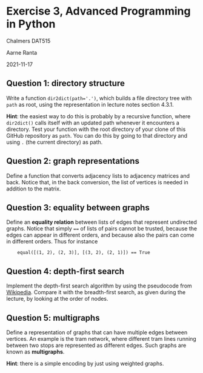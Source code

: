# Exercise 3, Advanced Programming in Python

Chalmers DAT515

Aarne Ranta

2021-11-17

## Question 1: directory structure

Write a function `dir2dict(path='.')`, which builds a file directory tree with `path` as root, using the representation in lecture notes section 4.3.1.

**Hint**: the easiest way to do this is probably by a recursive function, where `dir2dict()` calls itself with an updated path whenever it encounters a directory.
Test your function with the root directory of your clone of this GitHub repository as `path`.
You can do this by going to that directory and using `.` (the current directory) as path.


## Question 2: graph representations

Define a function that converts adjacency lists to adjacency matrices and back.
Notice that, in the back conversion, the list of vertices is needed in addition to the matrix.


## Question 3: equality between graphs

Define an **equality relation** between lists of edges that represent undirected graphs.
Notice that simply `==` of lists of pairs cannot be trusted, because the edges can appear in different orders, and because also the pairs can come in different orders.
Thus for instance
```
    equal([(1, 2), (2, 3)], [(3, 2), (2, 1)]) == True
```

## Question 4: depth-first search

Implement the depth-first search algorithm by using the pseudocode from [Wikipedia](https://en.wikipedia.org/wiki/Depth-first_search).
Compare it with the breadth-first search, as given during the lecture, by looking at the order of nodes.


## Question 5: multigraphs

Define a representation of graphs that can have multiple edges between vertices.
An example is the tram network, where different tram lines running between two stops are represented as different edges.
Such graphs are known as **multigraphs**.

**Hint**: there is a simple encoding by just using weighted graphs.
